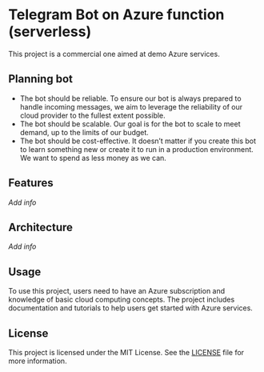 # Telegram Bot on Azure function (serverless)
This project is a commercial one aimed at demo Azure services.

## Planning bot
+ The bot should be reliable.  To ensure our bot is always prepared to handle incoming messages, we aim to leverage the reliability of our cloud provider to the fullest extent possible.
+ The bot should be scalable. Our goal is for the bot to scale to meet demand, up to the limits of our budget.
+ The bot should be cost-effective. It doesn’t matter if you create this bot to learn something new or create it to run in a production environment. We want to spend as less money as we can.

## Features
<em>Add info</em>

## Architecture
<em>Add info</em>

## Usage
To use this project, users need to have an Azure subscription and knowledge of basic cloud computing concepts. The project includes documentation and tutorials to help users get started with Azure services.

## License
This project is licensed under the MIT License. See the [LICENSE](./LICENSE) file for more information.